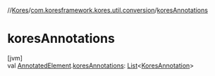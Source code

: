 //[Kores](../../index.md)/[com.koresframework.kores.util.conversion](index.md)/[koresAnnotations](kores-annotations.md)

# koresAnnotations

[jvm]\
val [AnnotatedElement](https://docs.oracle.com/javase/8/docs/api/java/lang/reflect/AnnotatedElement.html).[koresAnnotations](kores-annotations.md): [List](https://kotlinlang.org/api/latest/jvm/stdlib/kotlin.collections/-list/index.html)<[KoresAnnotation](../com.koresframework.kores.base/index.md#1394308051%2FClasslikes%2F-1216412040)>
